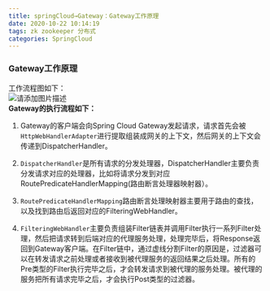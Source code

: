 ```yaml
---
title: springCloud→Gateway：Gateway工作原理
date: 2020-10-22 10:14:19
tags: zk zookeeper 分布式
categories: SpringCloud
---
```


<!--more-->

### Gateway工作原理

工作流程图如下：  
![请添加图片描述](https://img-blog.csdnimg.cn/30d54166ca6a446d86608b2a5b0da810.png?x-oss-process=image/watermark,type_ZHJvaWRzYW5zZmFsbGJhY2s,shadow_50,text_Q1NETiBAZkZlZS1vcHM=,size_20,color_FFFFFF,t_70,g_se,x_16)  
**Gateway的执行流程如下：**

1.  Gateway的客户端会向Spring Cloud Gateway发起请求，请求首先会被 `HttpWebHandlerAdapter`进行提取组装成网关的上下文，然后网关的上下文会传递到DispatcherHandler。

2.  `DispatcherHandler`是所有请求的分发处理器，DispatcherHandler主要负责分发请求对应的处理器，比如将请求分发到对应RoutePredicateHandlerMapping\(路由断言处理器映射器）。

3.  `RoutePredicateHandlerMapping`路由断言处理映射器主要用于路由的查找，以及找到路由后返回对应的FilteringWebHandler。

4.  `FilteringWebHandler`主要负责组装Filter链表并调用Filter执行一系列Filter处理，然后把请求转到后端对应的代理服务处理，处理完毕后，将Response返回到Gateway客户端。在Filter链中，通过虚线分割Filter的原因是，过滤器可以在转发请求之前处理或者接收到被代理服务的返回结果之后处理。所有的Pre类型的Filter执行完毕之后，才会转发请求到被代理的服务处理。被代理的服务把所有请求完毕之后，才会执行Post类型的过滤器。